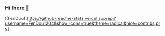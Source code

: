 ### Hi there 👋

<!--
**FenDou1204/FenDou1204** is a ✨ _special_ ✨ repository because its `README.md` (this file) appears on your GitHub profile.

Here are some ideas to get you started:

- 🔭 I’m currently working on ...
- 🌱 I’m currently learning ...
- 👯 I’m looking to collaborate on ...
- 🤔 I’m looking for help with ...
- 💬 Ask me about ...
- 📫 How to reach me: ...
- 😄 Pronouns: ...
- ⚡ Fun fact: ...
-->


!(FenDou)[https://github-readme-stats.vercel.app/api?username=FenDou1204&show_icons=true&theme=radical&hide=contribs,prs]
